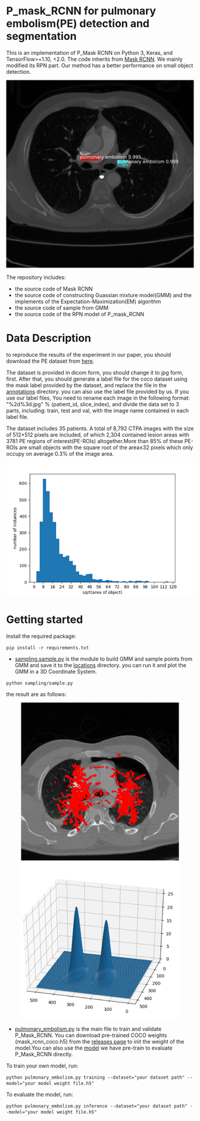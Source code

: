 # P_mask_RCNN for pulmonary embolism(PE) detection and segmentation

This is an implementation of P_Mask RCNN
on Python 3, Keras, and TensorFlow>=1.10, <2.0. The code inherits from [Mask RCNN](https://github.com/matterport/Mask_RCNN). 
We mainly modified its RPN part. 
Our method has a better performance on small object detection. 

![Instance Segmentation Sample](images/p2.jpg)

The repository includes:
* the source code of Mask RCNN
* the source code of constructing Guassian mixture model(GMM) and the implements of 
the Expectation-Maximization(EM) algorithm
* the source code of sample from GMM
* the source code of the RPN model of P_mask_RCNN

# Data Description
to reproduce the results of the experiment in our paper, you should download the PE dataset
from [here](https://figshare:com/authors/MojtabaMasoudi/5215238).

The dataset is provided in dicom form, you should change it to jpg form, first. After that,
you should generate a label file for the coco dataset using the mask label provided by the dataset, 
and replace the file in the [annotations](annotations) directory.
you can also use the label file provided by us. If you use our label files, 
You need to rename each image in the following format: "%2d%3d.jpg" % (patient_id, slice_index),
and divide the data set to 3 parts, including: train, test and val, with the image name contained in each label file. 

The dataset includes 35 patients. A total of 8,792 CTPA images with
the size of 512×512 pixels are included, of which 2,304
contained lesion areas with 3781 PE regions of interest(PE-ROIs) altogether.More than 85% of these PE-ROIs are small
objects with the square root of the area≤32 pixels which only
occupy on average 0.3% of the image area.
![objects square distribution](images/area.png)

# Getting started
Install the required package:
```
pip install -r requirements.txt
```

* [sampling.sample.py](sampling/sample.py) is the module to build GMM and sample points from GMM and save it to the 
[locations](locations) directory. you can run it and plot the GMM in a 3D Coordinate System.
```
python sampling/sample.py
```
the result are as follows:
<figure class="half">
    <img src="images/1.png" alt="134">
    <img src="images/mixture_gauss.png" alt="234">
</figure>

* [pulmonary_embolism.py](pulmonary_embolism.py) is the main file to train and validate P_Mask_RCNN.
You can download pre-trained COCO weights (mask_rcnn_coco.h5) from the [releases page](https://github.com/matterport/Mask_RCNN/releases)
to init the weight of the model.You can also use the [model](model/mask_rcnn_pulmonary.h5) we have pre-train to evaluate P_Mask_RCNN directly.

To train your own model, run:
```
python pulmonary_embolism.py training --dataset="your dataset path" --model="your model weight file.h5"
```
To evaluate the model, run:
```
python pulmonary_embolism.py inference --dataset="your dataset path" --model="your model weight file.h5"
```


 







